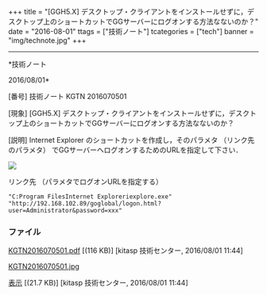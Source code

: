 ﻿+++
title = "[GGH5.X] デスクトップ・クライアントをインストールせずに，デスクトップ上のショートカットでGGサーバーにログオンする方法なないのか？"
date = "2016-08-01"
ttags = ["技術ノート"]
tcategories = ["tech"]
banner = "img/technote.jpg"
+++

-----------------------------------------------------------------------------------------------------------------------------

*技術ノート

2016/08/01*


[番号]
技術ノート KGTN 2016070501

[現象]
[GGH5.X]
デスクトップ・クライアントをインストールせずに，デスクトップ上のショートカットでGGサーバーにログオンする方法なないのか？

[説明]
Internet Explorer のショートカットを作成し，そのパラメタ
（リンク先のパラメタ）
でGGサーバーヘログオンするためのURLを指定して下さい．

![](http://techreport.kitasp.net/attachments/download/2788/KGTN2016070501.jpg)

リンク先 （パラメタでログオンURLを指定する）

    "C:Program FilesInternet Exploreriexplore.exe" 
    "http://192.168.102.89/goglobal/logon.html?user=Administrator&password=xxx" 


### ファイル

 
 


[KGTN2016070501.pdf](http://techreport.kitasp.net/attachments/download/2787/KGTN2016070501.pdf)
 [(116 KB)] [kitasp 技術センター, 2016/08/01
11:44]

[KGTN2016070501.jpg](http://techreport.kitasp.net/attachments/download/2788/KGTN2016070501.jpg)

[表示](http://techreport.kitasp.net/attachments/2788/KGTN2016070501.jpg "表示")
 [(21.7 KB)] [kitasp 技術センター, 2016/08/01
11:44]


 


 

